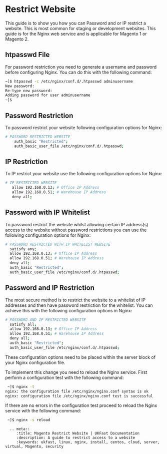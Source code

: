 # Restrict Website

This guide is to show you how you can Password and or IP restrict a website. This is most common for staging or development websites. This guide is for the Nginx web service and is applicable for Magento 1 or Magento 2.

## htpasswd File ##

For password restriction you need to generate a username and password before configuring Nginx. You can do this with the following command:

```bash
~]$ htpasswd -c /etc/nginx/conf.d/.htpasswd adminusername
New password:
Re-type new password:
Adding password for user adminusername
~]$
```
## Password Restriction ##

To password restrict your website following configuration options for Nginx:

```bash
# PASSWORD RESTRICTED WEBSITE
    auth_basic "Restricted";
    auth_basic_user_file /etc/nginx/conf.d/.htpasswd;
 ```
 
 ## IP Restriction ##
 
 To IP restrict your website use the following configuration options for Nginx:
 
 ```bash
# IP RESTRICTED WEBSITE 
    allow 192.168.0.13; # Office IP Address
    allow 192.168.0.51; # Warehouse IP Address
    deny all;
 ```
 
 ## Password with IP Whitelist ##
 
To password restrict the website whilst allowing certain IP address(s) access to the website without password restrictions you can use the following configuration options for Nginx:
 
  ```bash
# PASSWORD RESTRICTED WITH IP WHITELIST WEBSITE 
    satisfy any;
    allow 192.168.0.13; # Office IP Address
    allow 192.168.0.51; # Warehouse IP Address
    deny all;
    auth_basic "Restricted";
    auth_basic_user_file /etc/nginx/conf.d/.htpasswd;
 ```
 
## Password and IP Restriction ##
 
The most secure method is to restrict the website to a whitelist of IP addresses and then have password restriction for the whitelist. You can achieve this with the following configuration options in Nginx:
 
  ```bash
# PASSWORD AND IP RESTRICTED WEBSITE
    satisfy all;
    allow 192.168.0.13; # Office IP Address
    allow 192.168.0.51; # Warehouse IP Address
    deny all;
    auth_basic "Restricted";
    auth_basic_user_file /etc/nginx/conf.d/.htpasswd;
 ```
 
These configuration options need to be placed within the server block of your Nginx configuration file.
 
To implement this change you need to reload the Nginx service. First perform a configuration test with the following command:

```bash
 ~]$ nginx -t
nginx: the configuration file /etc/nginx/nginx.conf syntax is ok
nginx: configuration file /etc/nginx/nginx.conf test is successful
```

If there are no errors in the configuration test proceed to reload the Nginx service with the following command:

```bash
 ~]$ nginx -s reload
```

```eval_rst
  .. meta::
     :title: Magento Restrict Website | UKFast Documentation
     :description: A guide to restrict access to a website
     :keywords: ukfast, linux, nginx, install, centos, cloud, server, virtual, Magento, security

